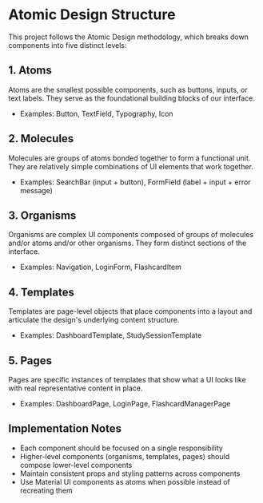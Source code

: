 # Atomic Design Structure

This project follows the Atomic Design methodology, which breaks down components into five distinct levels:

## 1. Atoms

Atoms are the smallest possible components, such as buttons, inputs, or text labels. They serve as the foundational building blocks of our interface.

- Examples: Button, TextField, Typography, Icon

## 2. Molecules

Molecules are groups of atoms bonded together to form a functional unit. They are relatively simple combinations of UI elements that work together.

- Examples: SearchBar (input + button), FormField (label + input + error message)

## 3. Organisms

Organisms are complex UI components composed of groups of molecules and/or atoms and/or other organisms. They form distinct sections of the interface.

- Examples: Navigation, LoginForm, FlashcardItem

## 4. Templates

Templates are page-level objects that place components into a layout and articulate the design's underlying content structure.

- Examples: DashboardTemplate, StudySessionTemplate

## 5. Pages

Pages are specific instances of templates that show what a UI looks like with real representative content in place.

- Examples: DashboardPage, LoginPage, FlashcardManagerPage

## Implementation Notes

- Each component should be focused on a single responsibility
- Higher-level components (organisms, templates, pages) should compose lower-level components
- Maintain consistent props and styling patterns across components
- Use Material UI components as atoms when possible instead of recreating them